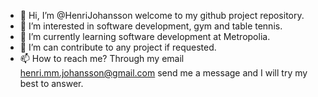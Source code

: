 - 👋 Hi, I’m @HenriJohansson welcome to my github project repository.
- 👀 I’m interested in software development, gym and table tennis.
- 🌱 I’m currently learning software development at Metropolia.
- 💞️ I’m can contribute to any project if requested.
- 📫 How to reach me? Through my email henri.mm.johansson@gmail.com send me a message and I will try my best to answer.

<!---
HenriJohansson/HenriJohansson is a ✨ special ✨ repository because its `README.md` (this file) appears on your GitHub profile.
You can click the Preview link to take a look at your changes.
--->
